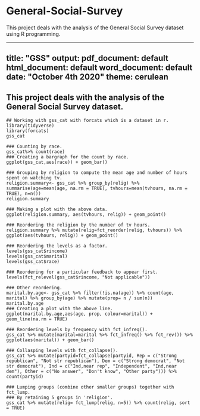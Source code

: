 # General-Social-Survey
This project deals with the analysis of the General Social Survey dataset using R programming. 


---
title: "GSS"
output:
  pdf_document: default
  html_document: default
  word_document: default
date: "October 4th 2020"
theme: cerulean
---
## This project deals with the analysis of the General Social Survey dataset. 

```{r}
## Working with gss_cat with forcats which is a dataset in r. 
library(tidyverse)
library(forcats)
gss_cat
```

```{r}
### Counting by race.
gss_cat%>% count(race)
### Creating a bargraph for the count by race.
ggplot(gss_cat,aes(race)) + geom_bar()
```

```{r}
### Grouping by religion to compute the mean age and number of hours spent on watching tv.
religion.summary<- gss_cat %>% group_by(relig) %>% summarise(age=mean(age, na.rm = TRUE), tvhours=mean(tvhours, na.rm = TRUE), n=n())
religion.summary

### Making a plot with the above data.
ggplot(religion.summary, aes(tvhours, relig)) + geom_point()
```

```{r}
### Reordering the religion by the number of tv hours.
religion.summary %>% mutate(relig=fct_reorder(relig, tvhours)) %>% ggplot(aes(tvhours, relig)) + geom_point()
```

```{r}
### Reordering the levels as a factor.
levels(gss_cat$rincome)
levels(gss_cat$marital)
levels(gss_cat$race)
```

```{r}
### Reordering for a particular feedback to appear first.
levels(fct_relevel(gss_cat$rincome, "Not applicable"))
```

```{r}
### Other reordering.
marital.by.age<- gss_cat %>% filter(!is.na(age)) %>% count(age, marital) %>% group_by(age) %>% mutate(prop= n / sum(n))
marital.by.age
### Creating a plot with the above line.
ggplot(marital.by.age,aes(age, prop, colour=marital)) + geom_line(na.rm = TRUE)
```

```{r}
### Reordering levels by frequency with fct_infreq().
gss_cat %>% mutate(marital=marital %>% fct_infreq() %>% fct_rev()) %>% ggplot(aes(marital)) + geom_bar()
```

```{r}
### Collasping levels with fct_collapse().
gss_cat %>% mutate(partyid=fct_collapse(partyid, Rep = c("Strong republican", "Not str republican"), Dem = c("Strong democrat", "Not str democrat"), Ind = c("Ind,near rep", "Independent", "Ind,near dem"), Other = c("No answer", "Don't know", "Other party"))) %>% count(partyid)
```

```{r}
### Lumping groups (combine other smaller groups) together with fct_lump.
### By retaining 5 groups in 'religion'.
gss_cat %>% mutate(relig= fct_lump(relig, n=5)) %>% count(relig, sort = TRUE)
```
